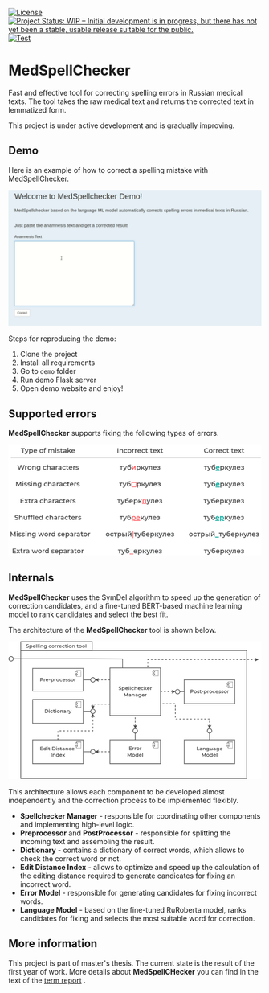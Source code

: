 [![License](https://img.shields.io/badge/License-Apache%202.0-blue.svg)](https://github.com/DmitryPogrebnoy/MedSpellChecker/blob/main/LICENSE)
[![Project Status: WIP – Initial development is in progress, but there has not yet been a stable, usable release suitable for the public.](https://www.repostatus.org/badges/latest/wip.svg)](https://www.repostatus.org/#wip)
[![Test](https://github.com/DmitryPogrebnoy/MedSpellChecker/actions/workflows/python-test.yml/badge.svg?branch=main)](https://github.com/DmitryPogrebnoy/MedSpellChecker/actions/workflows/python-test.yml)

# MedSpellChecker

Fast and effective tool for correcting spelling errors in Russian medical texts.
The tool takes the raw medical text and returns the corrected text in lemmatized form.

This project is under active development and is gradually improving.

## Demo

Here is an example of how to correct a spelling mistake with MedSpellChecker.

![Demo](https://github.com/DmitryPogrebnoy/MedSpellChecker/blob/main/presentation_materials/readme/demo/demo_correct_message.gif)

Steps for reproducing the demo:

1. Clone the project
2. Install all requirements
3. Go to `demo` folder
3. Run demo Flask server
4. Open demo website and enjoy!

## Supported errors

**MedSpellChecker** supports fixing the following types of errors.

![Supported errors](https://github.com/DmitryPogrebnoy/MedSpellChecker/blob/main/presentation_materials/figures/misspelling_types.drawio.png)

## Internals

**MedSpellChecker** uses the SymDel algorithm to speed up the generation of correction candidates,
and a fine-tuned BERT-based machine learning model to rank candidates and select the best fit.

The architecture of the **MedSpellChecker** tool is shown below.

![Arch](https://github.com/DmitryPogrebnoy/MedSpellChecker/blob/main/presentation_materials/figures/arch.png)

This architecture allows each component to be developed almost independently and
the correction process to be implemented flexibly.

* **Spellchecker Manager** - responsible for coordinating other components and implementing high-level logic.
* **Preprocessor** and **PostProcessor** - responsible for splitting the incoming text and assembling the result.
* **Dictionary** - contains a dictionary of correct words, which allows to check the correct word or not.
* **Edit Distance Index** - allows to optimize and speed up the calculation of the editing distance required to generate
  candicates for fixing an incorrect word.
* **Error Model** - responsible for generating candidates for fixing incorrect words.
* **Language Model** - based on the fine-tuned RuRoberta model, ranks candidates for fixing and selects the most
  suitable word for correction.

## More information

This project is part of master's thesis. The current state is the result of the first year of work.
More details about **MedSpellCHecker** you can find in the text of the
[term report](https://github.com/DmitryPogrebnoy/MedSpellChecker/blob/main/presentation_materials/summer-report/Dmitry_Pogrebnoy_term_work.pdf)
.

